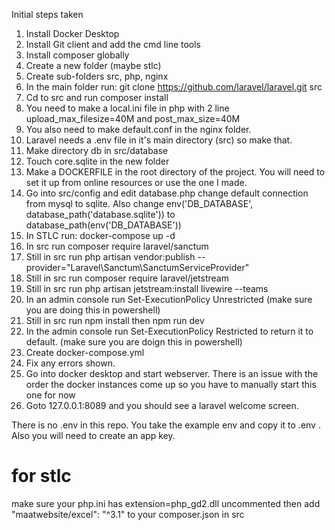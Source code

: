 Initial steps taken

1. Install Docker Desktop
2. Install Git client and add the cmd line tools
3. Install composer globally
4. Create a new folder (maybe stlc)
5. Create sub-folders src, php, nginx
6. In the main folder run: git clone https://github.com/laravel/laravel.git src 
7. Cd to src and run composer install
9. You need to make a local.ini file in php with 2 line upload_max_filesize=40M and post_max_size=40M
10. You also need to make default.conf in the nginx folder.
11. Laravel needs a .env file in it's main directory (src) so make that. 
12. Make directory db in src/database
13. Touch core.sqlite in the new folder
14. Make a DOCKERFILE in the root directory of the project.  You will need to set it up from online resources or use the one I made.
15. Go into src/config and edit database.php change default connection from mysql to sqlite. Also change env('DB_DATABASE', database_path('database.sqlite')) to database_path(env('DB_DATABASE'))
16. In STLC run: docker-compose up -d
17. In src run composer require laravel/sanctum
18. Still in src run php artisan vendor:publish --provider="Laravel\Sanctum\SanctumServiceProvider"
19. Still in src run composer require laravel/jetstream
20. Still in src run php artisan jetstream:install livewire --teams
21. In an admin console run Set-ExecutionPolicy Unrestricted (make sure you are doing this in powershell)
22. Still in src run npm install then npm run dev
23. In the admin console run Set-ExecutionPolicy Restricted to return it to default. (make sure you are doign this in powershell)
24. Create docker-compose.yml 
25. Fix any errors shown.
26. Go into docker desktop and start webserver.  There is an issue with the order the docker instances come up so you have to manually start this one for now
27. Goto 127.0.0.1:8089 and you should see a laravel welcome screen.

There is no .env in this repo.  You take the example env and copy it to .env .  Also you will need to create an app key.


# for stlc
make sure your php.ini has extension=php_gd2.dll uncommented
then add "maatwebsite/excel": "^3.1" to your composer.json in src 
